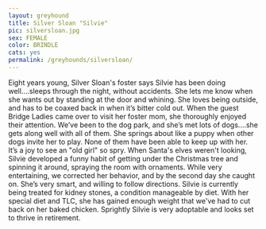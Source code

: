 ```yaml
---
layout: greyhound
title: Silver Sloan "Silvie"
pic: silversloan.jpg
sex: FEMALE
color: BRINDLE
cats: yes
permalink: /greyhounds/silversloan/
---
```


Eight years young, Silver Sloan's foster says Silvie has been doing well….sleeps through the night, without accidents.
She lets me know when she wants out by standing at the door and whining. She loves being outside, and has to be coaxed
back in when it’s bitter cold out. When the guest Bridge Ladies came over to visit her foster mom, she thoroughly
enjoyed their attention. We’ve been to the dog park, and she’s met lots of dogs….she gets along well with all of
them. She springs about like a puppy when other dogs invite her to play. None of them have been able to keep up with
her. It’s a joy to see an "old girl" so spry. When Santa's elves weren't looking, Silvie developed a funny habit of
getting under the Christmas tree and spinning it around, spraying the room with ornaments. While very entertaining,
we corrected her behavior, and by the second day she caught on. She’s very smart, and willing to follow directions.
Silvie is currently being treated for kidney stones, a condition manageable by diet. With her special diet and TLC,
she has gained enough weight that we've had to cut back on her baked chicken. Sprightly Silvie is very adoptable and
looks set to thrive in retirement.
